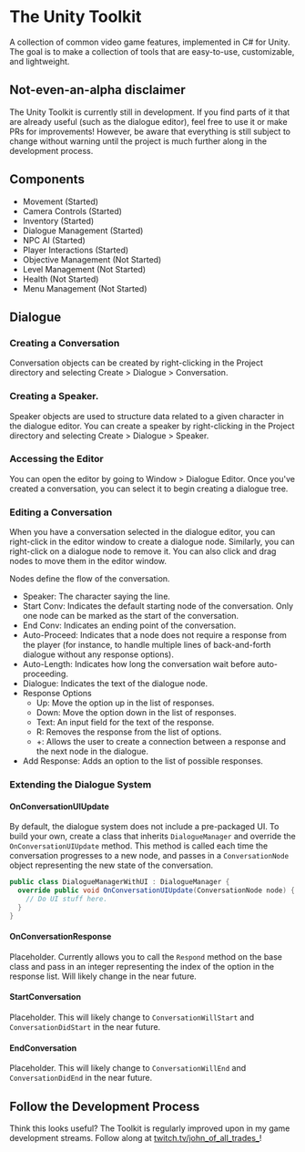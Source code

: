# The Unity Toolkit
A collection of common video game features, implemented in C# for Unity. The goal is to make a collection of tools that are easy-to-use, customizable, and lightweight.

## Not-even-an-alpha disclaimer
The Unity Toolkit is currently still in development. If you find parts of it that are already useful (such as the dialogue editor), feel free to use it or make PRs for improvements! However, be aware that everything is still subject to change without warning until the project is much further along in the development process.

## Components
- Movement (Started)
- Camera Controls (Started)
- Inventory (Started)
- Dialogue Management (Started)
- NPC AI (Started)
- Player Interactions (Started)
- Objective Management (Not Started)
- Level Management (Not Started)
- Health (Not Started)
- Menu Management (Not Started)

## Dialogue
### Creating a Conversation
Conversation objects can be created by right-clicking in the Project directory and selecting Create > Dialogue > Conversation.
### Creating a Speaker.
Speaker objects are used to structure data related to a given character in the dialogue editor. You can create a speaker by right-clicking in the Project directory and selecting Create > Dialogue > Speaker.
### Accessing the Editor
You can open the editor by going to Window > Dialogue Editor. Once you've created a conversation, you can select it to begin creating a dialogue tree.
### Editing a Conversation
When you have a conversation selected in the dialogue editor, you can right-click in the editor window to create a dialogue node. Similarly, you can right-click on a dialogue node to remove it. You can also click and drag nodes to move them in the editor window.

Nodes define the flow of the conversation.
- Speaker: The character saying the line.
- Start Conv: Indicates the default starting node of the conversation. Only one node can be marked as the start of the conversation.
- End Conv: Indicates an ending point of the conversation.
- Auto-Proceed: Indicates that a node does not require a response from the player (for instance, to handle multiple lines of back-and-forth dialogue without any response options).
- Auto-Length: Indicates how long the conversation wait before auto-proceeding.
- Dialogue: Indicates the text of the dialogue node.
- Response Options
  - Up: Move the option up in the list of responses.
  - Down: Move the option down in the list of responses.
  - Text: An input field for the text of the response.
  - R: Removes the response from the list of options.
  - +: Allows the user to create a connection between a response and the next node in the dialogue.
- Add Response: Adds an option to the list of possible responses.
### Extending the Dialogue System
#### OnConversationUIUpdate
By default, the dialogue system does not include a pre-packaged UI. To build your own, create a class that inherits `DialogueManager` and override the `OnConversationUIUpdate` method. This method is called each time the conversation progresses to a new node, and passes in a `ConversationNode` object representing the new state of the conversation.

```csharp
public class DialogueManagerWithUI : DialogueManager {
  override public void OnConversationUIUpdate(ConversationNode node) {
    // Do UI stuff here.
  }
}
```
#### OnConversationResponse
Placeholder. Currently allows you to call the `Respond` method on the base class and pass in an integer representing the index of the option in the response list. Will likely change in the near future.
#### StartConversation
Placeholder. This will likely change to `ConversationWillStart` and `ConversationDidStart` in the near future.
#### EndConversation
Placeholder. This will likely change to `ConversationWillEnd` and `ConversationDidEnd` in the near future.

## Follow the Development Process
Think this looks useful? The Toolkit is regularly improved upon in my game development streams. Follow along at [twitch.tv/john_of_all_trades_](https://www.twitch.tv/john_of_all_trades_)!
